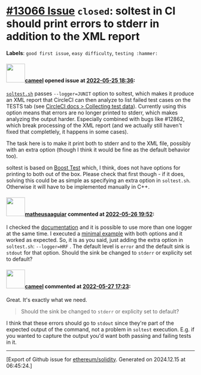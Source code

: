 # [\#13066 Issue](https://github.com/ethereum/solidity/issues/13066) `closed`: soltest in CI should print errors to stderr in addition to the XML report
**Labels**: `good first issue`, `easy difficulty`, `testing :hammer:`


#### <img src="https://avatars.githubusercontent.com/u/137030?v=4" width="50">[cameel](https://github.com/cameel) opened issue at [2022-05-25 18:36](https://github.com/ethereum/solidity/issues/13066):

[`soltest.sh`](https://github.com/ethereum/solidity/blob/develop/.circleci/soltest.sh) passes `--logger=JUNIT` option to soltest, which makes it produce an XML report that CircleCI can then analyze to list failed test cases on the TESTS tab (see [CircleCI docs > Collecting test data](https://circleci.com/docs/2.0/collect-test-data/)). Currently using this option means that errors are no longer printed to stderr, which makes analyzing the output harder. Especially combined with bugs like #12862, which break processing of the XML report (and we actually still haven't fixed that completlely, it happens in some cases).

The task here is to make it print both to stderr and to the XML file, possibly with an extra option (though I think it would be fine as the default behavior too).

soltest is based on [Boost Test](https://www.boost.org/doc/libs/1_79_0/libs/test/doc/html/index.html) which, I think, does not have options for printing to both out of the box. Please check that first though - if it does, solving this could be as simple as specifying an extra option in `soltest.sh`. Otherwise it will have to be implemented manually in C++.

#### <img src="https://avatars.githubusercontent.com/u/95899911?u=b80e228dd73aa60cc8cc18ebf2e9e72a0840b7d5&v=4" width="50">[matheusaaguiar](https://github.com/matheusaaguiar) commented at [2022-05-26 19:52](https://github.com/ethereum/solidity/issues/13066#issuecomment-1138951346):

I checked the [documentation](https://www.boost.org/doc/libs/1_79_0/libs/test/doc/html/boost_test/utf_reference/rt_param_reference/logger.html) and it is possible to use more than one logger at the same time. I executed a [minimal example](https://www.boost.org/doc/libs/1_79_0/libs/test/doc/html/boost_test/intro.html) with both options and it worked as expected.
So, it is as you said, just adding the extra option in `soltest.sh`:  `--logger=HRF` . The default level is `error` and the default sink is `stdout` for that option. Should the sink be changed to `stderr` or explicity set to default?

#### <img src="https://avatars.githubusercontent.com/u/137030?v=4" width="50">[cameel](https://github.com/cameel) commented at [2022-05-27 17:23](https://github.com/ethereum/solidity/issues/13066#issuecomment-1139829376):

Great. It's exactly what we need.

>  Should the sink be changed to `stderr` or explicity set to default?

I think that these errors should go to `stdout` since they're part of the expected output of the command, not a problem in `soltest` execution. E.g. if you wanted to capture the output you'd want both passing and failing tests in it.


-------------------------------------------------------------------------------



[Export of Github issue for [ethereum/solidity](https://github.com/ethereum/solidity). Generated on 2024.12.15 at 06:45:24.]
